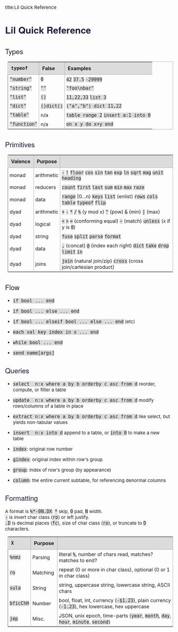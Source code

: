 title:Lil Quick Reference

<style>
body{margin:1em 5em 5em 3em;font-size:15px;}
h1,h2,figcaption{font-family:Helvetica Neue,Arial,sans-serif;}
h1{color:#21183c;font-weight:700;}
h2{color:#21183c;font-weight:300;}
pre,code{background-color:Gainsboro;tab-size:2;font-size:large;font-size:15px;}
pre{margin:0 .5em;padding:.5em;border:1px solid #aaa;border-radius:5px;}
li{margin:1em 0;}
table{margin:0 .5em;border-collapse:collapse;border:1px solid #aaa;}
td{padding:5px;}th{padding:10px;border-bottom:1px solid #aaa;background-color:Gainsboro;}
td,th:not(:first-child){border-left:1px solid #aaa;}
</style>

Lil Quick Reference
===================
Types
-----
| `typeof`     | False      | Examples                            |
| :----------- | :--------- | :---------------------------------- |
| `"number"`   | `0`        | `42` `37.5` `-29999`                |
| `"string"`   | `""`       | `"foo\nbar"`                        |
| `"list"`     | `()`       | `11,22,33` `list 3`                 |
| `"dict"`     | `()dict()` | `("a","b") dict 11,22`              |
| `"table"`    | n/a        | `table range 2` `insert a:1 into 0` |
| `"function"` | n/a        | `on x y do x+y end`                 |

Primitives
----------
| Valence | Purpose    |                                                                              |
| :------ | :--------- | :--------------------------------------------------------------------------- |
| monad   | arithmetic | `-` `!` `floor` `cos` `sin` `tan` `exp` `ln` `sqrt` `mag` `unit` `heading`   |
| monad   | reducers   | `count` `first` `last` `sum` `min` `max` `raze`                              |
| monad   | data       | `range` [0...n) `keys` `list` (enlist) `rows` `cols` `table` `typeof` `flip` |
| dyad    | arithmetic | `+` `-` `*` `/` `%` (y mod x) `^` (pow) `&` (min) <code>\|</code> (max)      |
| dyad    | logical    | `<` `>` `=` (conforming equal) `~` (match) `unless` (x if y is `0`)          |
| dyad    | string     | `fuse` `split` `parse` `format`                                              |
| dyad    | data       | `,` (concat) `@` (index each right) `dict` `take` `drop` `limit` `in`        |
| dyad    | joins      | `join` (natural join/zip) `cross` (cross join/cartesian product)             |

Flow
----
- `if bool ... end`
- `if bool ... else ... end`
- `if bool ... elseif bool ... else ... end` (etc)
- `each val key index in x ... end`
- `while bool ... end`
- `send name[args]`

Queries
-------
- `select  n:x where a by b orderby c asc from d` reorder, compute, or filter a table
- `update  n:x where a by b orderby c asc from d` modify rows/columns of a table in place
- `extract n:x where a by b orderby c asc from d` like select, but yields non-tabular values
- `insert  n:x into d` append to a table, or `into 0` to make a new table
- `index`: original row number
- `gindex`: original index within row's group
- `group`: index of row's group (by appearance)
- `column`: the entire current subtable, for referencing denormal columns

Formatting
----------
A format is `%*-0N.DX`: `*` skip, `0` pad, `N` width.<br/>
`-` is invert char class (`ro`) or left justify.<br/>
`.D` is decimal places (`fc`), size of char class (`ro`), or truncate to `D` characters.

| `X`       | Purpose  |                                                                                                |
| :-------- | :------- | :--------------------------------------------------------------------------------------------- |
| `%nmz`    | Parsing  | literal `%`, number of chars read, matches? matches to end?                                    |
| `ro`      | Matching | repeat (0 or more in char class), optional (0 or 1 in char class)                              |
| `sula`    | String   | string, uppercase string, lowercase string, ASCII chars                                        |
| `bficChH` | Number   | bool, float, int, currency (`-$1.23`), plain currency (`-1.23`), hex lowercase, hex uppercase  |
| `jep`     | Misc.    | JSON, unix epoch, time-parts {`year`, `month`, `day`, `hour`, `minute`, `second`}              |
